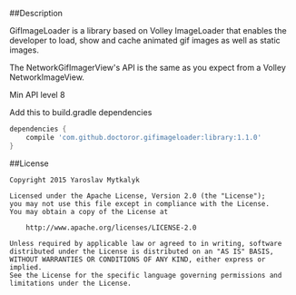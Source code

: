 ##Description

GifImageLoader is a library based on Volley ImageLoader that enables the developer to load, show and cache animated gif images as well as static images.

The NetworkGifImagerView's API is the same as you expect from a Volley NetworkImageView.

Min API level 8


Add this to build.gradle dependencies

```groovy
dependencies {
    compile 'com.github.doctoror.gifimageloader:library:1.1.0'
}
```

##License

```
Copyright 2015 Yaroslav Mytkalyk

Licensed under the Apache License, Version 2.0 (the "License");
you may not use this file except in compliance with the License.
You may obtain a copy of the License at

    http://www.apache.org/licenses/LICENSE-2.0

Unless required by applicable law or agreed to in writing, software
distributed under the License is distributed on an "AS IS" BASIS,
WITHOUT WARRANTIES OR CONDITIONS OF ANY KIND, either express or implied.
See the License for the specific language governing permissions and
limitations under the License.

```
